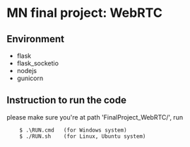 # MN final project: WebRTC

## Environment
 - flask
 - flask_socketio
 - nodejs
 - gunicorn

## Instruction to run the code
please make sure you're at path 'FinalProject_WebRTC/', run 
```
    $ .\RUN.cmd   (for Windows system)
    $ ./RUN.sh    (for Linux, Ubuntu system)
```